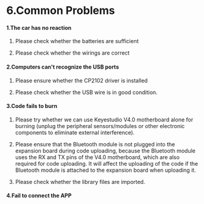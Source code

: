 # 6.Common Problems

#### 1.The car has no reaction

1. Please check whether the batteries are sufficient

2. Please check whether the wirings are correct



#### 2.Computers can't recognize the USB ports

1. Please ensure whether the CP2102 driver is installed

2. Please check whether the USB wire is in good condition.



#### 3.Code fails to burn

1. Please try whether we can use Keyestudio V4.0 motherboard alone for burning (unplug the peripheral sensors/modules or other electronic components to eliminate external interference). 

2. Please ensure that the Bluetooth module is not plugged into the expansion board during code uploading, because the Bluetooth module uses the RX and TX pins of the V4.0 motherboard, which are also required for code uploading. It will affect the uploading of the code if the Bluetooth module is attached to the expansion board when uploading it. 

3. Please check whether the library files are imported.



#### 4.Fail to connect the APP





